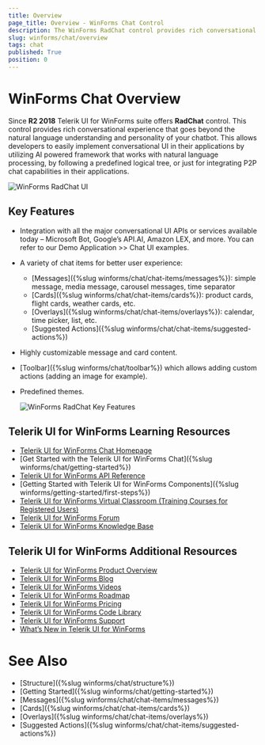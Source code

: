 ```yaml
---
title: Overview
page_title: Overview - WinForms Chat Control
description: The WinForms RadChat control provides rich conversational experience that goes beyond the natural language understanding and personality of your chatbot. 
slug: winforms/chat/overview 
tags: chat
published: True
position: 0 
---
```


# WinForms Chat Overview

Since **R2 2018** Telerik UI for WinForms suite offers **RadChat** control. This control provides rich conversational experience that goes beyond the natural language understanding and personality of your chatbot. This allows developers to easily implement conversational UI in their applications by utilizing AI powered framework that works with natural language processing, by following a predefined logical tree, or just for integrating P2P chat capabilities in their applications. 

![WinForms RadChat UI](images/chat-overview001.gif) 

## Key Features

- Integration with all the major conversational UI APIs or services available today – Microsoft Bot, Google’s API.AI, Amazon LEX, and more. You can refer to our Demo Application >> Chat UI examples. 
- A variety of chat items for better user experience:
	* [Messages]({%slug winforms/chat/chat-items/messages%}): simple message, media message, carousel messages, time separator
	* [Cards]({%slug winforms/chat/chat-items/cards%}): product cards, flight cards, weather cards, etc.
	* [Overlays]({%slug winforms/chat/chat-items/overlays%}): calendar, time picker, list, etc.
	* [Suggested Actions]({%slug winforms/chat/chat-items/suggested-actions%})
- Highly customizable message and card content.
- [Toolbar]({%slug winforms/chat/toolbar%}) which allows adding custom actions (adding an image for example).
- Predefined themes.

	![WinForms RadChat Key Features](images/chat-overview006.png) 	


## Telerik UI for WinForms Learning Resources
* [Telerik UI for WinForms Chat Homepage](https://www.telerik.com/products/winforms/conversational-ui.aspx)
* [Get Started with the Telerik UI for WinForms Chat]({%slug winforms/chat/getting-started%})
* [Telerik UI for WinForms API Reference](https://docs.telerik.com/devtools/winforms/api/)
* [Getting Started with Telerik UI for WinForms Components]({%slug winforms/getting-started/first-steps%})
* [Telerik UI for WinForms Virtual Classroom (Training Courses for Registered Users)](https://learn.telerik.com/learn/course/external/view/elearning/17/TelerikUIforWinForms) 
* [Telerik UI for WinForms Forum](https://www.telerik.com/forums/winforms)
* [Telerik UI for WinForms Knowledge Base](https://docs.telerik.com/devtools/winforms/knowledge-base)


## Telerik UI for WinForms Additional Resources
* [Telerik UI for WinForms Product Overview](https://www.telerik.com/products/winforms.aspx)
* [Telerik UI for WinForms Blog](https://www.telerik.com/blogs/desktop-winforms)
* [Telerik UI for WinForms Videos](https://www.telerik.com/videos/product/winforms)
* [Telerik UI for WinForms Roadmap](https://www.telerik.com/support/whats-new/winforms/roadmap)
* [Telerik UI for WinForms Pricing](https://www.telerik.com/purchase/individual/winforms.aspx)
* [Telerik UI for WinForms Code Library](https://www.telerik.com/support/code-library/winforms)
* [Telerik UI for WinForms Support](https://www.telerik.com/support/winforms)
* [What’s New in Telerik UI for WinForms](https://www.telerik.com/support/whats-new/winforms)

# See Also

* [Structure]({%slug winforms/chat/structure%})
* [Getting Started]({%slug winforms/chat/getting-started%})
* [Messages]({%slug winforms/chat/chat-items/messages%})
* [Cards]({%slug winforms/chat/chat-items/cards%})
* [Overlays]({%slug winforms/chat/chat-items/overlays%})
* [Suggested Actions]({%slug winforms/chat/chat-items/suggested-actions%})
 
        
